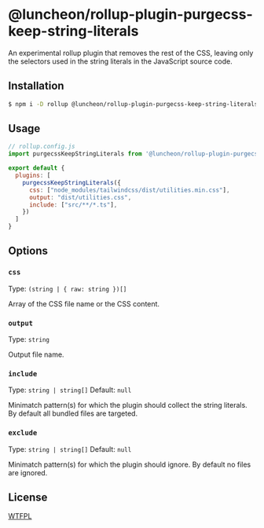 # @luncheon/rollup-plugin-purgecss-keep-string-literals

An experimental rollup plugin that removes the rest of the CSS, leaving only the selectors used in the string literals in the JavaScript source code.


## Installation

```bash
$ npm i -D rollup @luncheon/rollup-plugin-purgecss-keep-string-literals
```


## Usage

```js
// rollup.config.js
import purgecssKeepStringLiterals from '@luncheon/rollup-plugin-purgecss-keep-string-literals'

export default {
  plugins: [
    purgecssKeepStringLiterals({
      css: ["node_modules/tailwindcss/dist/utilities.min.css"],
      output: "dist/utilities.css",
      include: ["src/**/*.ts"],
    })
  ]
}
```


## Options

### `css`

Type: `(string | { raw: string })[]`

Array of the CSS file name or the CSS content.

### `output`

Type: `string`

Output file name.

### `include`

Type: `string | string[]`
Default: `null`

Minimatch pattern(s) for which the plugin should collect the string literals. By default all bundled files are targeted.

### `exclude`

Type: `string | string[]`
Default: `null`

Minimatch pattern(s) for which the plugin should ignore. By default no files are ignored.


## License

[WTFPL](http://www.wtfpl.net)

